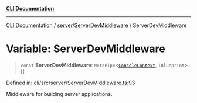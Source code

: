[**CLI Documentation**](../../../README.md)

***

[CLI Documentation](../../../README.md) / [server/ServerDevMiddleware](../README.md) / ServerDevMiddleware

# Variable: ServerDevMiddleware

> `const` **ServerDevMiddleware**: `MetaPipe`\<[`ConsoleContext`](../../../declarations/interfaces/ConsoleContext.md), `IBlueprint`\>[]

Defined in: [cli/src/server/ServerDevMiddleware.ts:93](https://github.com/stonemjs/cli/blob/a8ddb59abbd77ddb2870c689c0c7e80297d24c5a/src/server/ServerDevMiddleware.ts#L93)

Middleware for building server applications.
